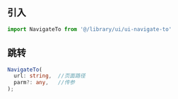 ## 引入
```javascript
import NavigateTo from '@/library/ui/ui-navigate-to'
```

## 跳转
```typescript
NavigateTo(
  url: string,  //页面路径
  parm?: any,   //传参
);
```

